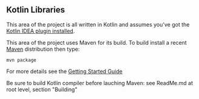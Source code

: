 ## Kotlin Libraries

This area of the project is all written in Kotlin and assumes you've got the [Kotlin IDEA plugin installed](http://confluence.jetbrains.net/display/Kotlin/Getting+Started).

This area of the project uses Maven for its build. To build install a recent [Maven](http://maven.apache.org/) distribution then type:

    mvn package

For more details see the [Getting Started Guide](http://confluence.jetbrains.net/display/Kotlin/Getting+Started)

Be sure to build Kotlin compiler before lauching Maven: see ReadMe.md at root level, section "Building"
